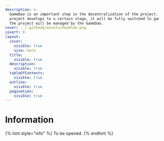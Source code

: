 ```yaml
---
description: >-
  GameDao is an important step in the decentralization of the project. When the
  project develops to a certain stage, it will be fully switched to gamedao, and
  the project will be managed by the GameDao.
cover: ../.gitbook/assets/headtwo.png
coverY: 0
layout:
  cover:
    visible: true
    size: hero
  title:
    visible: true
  description:
    visible: true
  tableOfContents:
    visible: true
  outline:
    visible: true
  pagination:
    visible: true
---
```


# Information

{% hint style="info" %}
To be opened.
{% endhint %}


